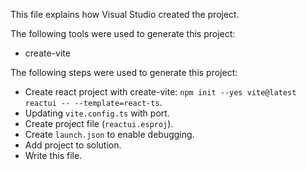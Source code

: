 This file explains how Visual Studio created the project.

The following tools were used to generate this project:
- create-vite

The following steps were used to generate this project:
- Create react project with create-vite: `npm init --yes vite@latest reactui -- --template=react-ts`.
- Updating `vite.config.ts` with port.
- Create project file (`reactui.esproj`).
- Create `launch.json` to enable debugging.
- Add project to solution.
- Write this file.
